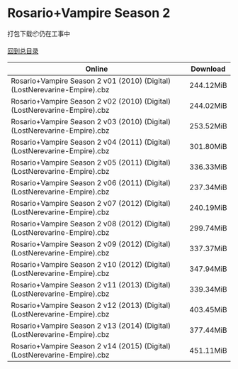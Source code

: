 # Rosario+Vampire Season 2

打包下载📦仍在工事中

[回到总目录](/Catalogs.md)







Online | Download
--- | ---
Rosario+Vampire Season 2 v01 (2010) (Digital) (LostNerevarine-Empire).cbz | 244.12MiB
Rosario+Vampire Season 2 v02 (2010) (Digital) (LostNerevarine-Empire).cbz | 244.02MiB
Rosario+Vampire Season 2 v03 (2010) (Digital) (LostNerevarine-Empire).cbz | 253.52MiB
Rosario+Vampire Season 2 v04 (2011) (Digital) (LostNerevarine-Empire).cbz | 301.80MiB
Rosario+Vampire Season 2 v05 (2011) (Digital) (LostNerevarine-Empire).cbz | 336.33MiB
Rosario+Vampire Season 2 v06 (2011) (Digital) (LostNerevarine-Empire).cbz | 237.34MiB
Rosario+Vampire Season 2 v07 (2012) (Digital) (LostNerevarine-Empire).cbz | 240.19MiB
Rosario+Vampire Season 2 v08 (2012) (Digital) (LostNerevarine-Empire).cbz | 299.74MiB
Rosario+Vampire Season 2 v09 (2012) (Digital) (LostNerevarine-Empire).cbz | 337.37MiB
Rosario+Vampire Season 2 v10 (2012) (Digital) (LostNerevarine-Empire).cbz | 347.94MiB
Rosario+Vampire Season 2 v11 (2013) (Digital) (LostNerevarine-Empire).cbz | 339.34MiB
Rosario+Vampire Season 2 v12 (2013) (Digital) (LostNerevarine-Empire).cbz | 403.45MiB
Rosario+Vampire Season 2 v13 (2014) (Digital) (LostNerevarine-Empire).cbz | 377.44MiB
Rosario+Vampire Season 2 v14 (2015) (Digital) (LostNerevarine-Empire).cbz | 451.11MiB